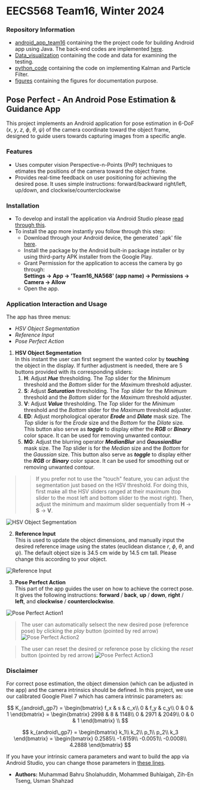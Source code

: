 # EECS568 Team16, Winter 2024

### Repository Information
* [android_app_team16](https://github.com/zizien1019/NA568_Team16/tree/main/android_app_team16) containing the the project code for building Android app using Java. The back-end codes are implemented [here](https://github.com/zizien1019/NA568_Team16/tree/main/android_app_team16/app/src/main/java/com/mbsbahru/na568Teamproject_MohammedAlanUsmanBahru). 
* [Data_visualization](https://github.com/zizien1019/NA568_Team16/tree/main/Data_visualization) containing the code and data for examining the testing.
* [python_code](https://github.com/zizien1019/NA568_Team16/tree/main/python_code) containing the code on implementing Kalman and Particle Filter.
* [figures](https://github.com/zizien1019/NA568_Team16/tree/main/figures) containing the figures for documentation purpose.
 
## Pose Perfect - An Android Pose Estimation & Guidance App

This project implements an Android application for pose estimation in 6-DoF ($x$, $y$, $z$, $\phi$, $\theta$, $\psi$) of the camera coordinate toward the object frame, designed to guide users towards capturing images from a specific angle.

### Features

* Uses computer vision Perspective-n-Points (PnP) techniques to etimates the positions of the camera toward the object frame.
* Provides real-time feedback on user positioning for achieving the desired pose. It uses simple instructions: forward/backward right/left, up/down, and clockwise/counterclockwise

### Installation
* To develop and install the application via Android Studio please [read through this](android_app_team16/README.md).
* To install the app more instantly you follow through this step:
  - Download through your Android device, the generated '.apk' file [here](https://drive.google.com/file/d/1H8T5yAWxWS_5-SAM8eWqe3GmNhLwfa4T/view?usp=sharing).
  - Install the package by the Android built-in package installer or by using third-party APK installer from the Google Play.
  - Grant Permission for the application to access the camera by go through:\
    **Settings &rarr; App &rarr; 'Team16_NA568' (app name) &rarr; Permissions &rarr; Camera &rarr; Allow**
  - Open the app.



### Application Interaction and Usage
The app has three menus:
 - *HSV Object Segmentation*
 - *Reference Input*
 - *Pose Perfect Action*

1. **HSV Object Segmentation**\
In this instant the user can first segment the wanted color by **touching** the object in the display. If further adjustment is needed, there are 5 buttons provided with its corresponding sliders:
    1. **H**: Adjust ***Hue*** thresholding. The *Top* slider for the *Minimum* threshold and the *Bottom* slider for the *Maximum* threshold adjuster.
    2. **S**: Adjust ***Saturation*** thresholding. The *Top* slider for the *Minimum* threshold and the *Bottom* slider for the *Maximum* threshold adjuster.
    3. **V**: Adjust ***Value*** thresholding. The *Top* slider for the *Minimum* threshold and the *Bottom* slider for the *Maximum* threshold adjuster.
    4. **ED**: Adjust morphological operator ***Erode*** and ***Dilate*** mask size. The *Top* slider is for the *Erode* size and the *Bottom* for the *Dilate* size. This button also serve as ***toggle*** to display either the ***RGB*** or ***Binary*** color space. It can be used for removing unwanted contour.
    5. **MG**: Adjust the blurring operator ***MedianBlur*** and ***GaussianBlur*** mask size. The *Top* slider is for the *Median* size and the *Bottom* for the *Gaussian* size. This button also serve as ***toggle*** to display either the ***RGB*** or ***Binary*** color space. It can be used for smoothing out or removing unwanted contour.
   
>> If you prefer not to use the "touch" feature, you can adjust the segmentation just based on the HSV threshold. For doing this, first make all the HSV sliders ranged at their maximum (top slider to the most left and bottom slider to the most right). Then, adjust the minimum and maximum slider sequentially from **H** &rarr; **S** &rarr; **V**.

![HSV Object Segmentation](https://github.com/zizien1019/NA568_Team16/assets/113637971/11ba64ab-c299-4b62-961f-ab09b91a8cc4)


2. **Reference Input**\
This is used to update the object dimensions, and manually input the desired reference image using the states (euclidean distance $r$, $\phi$, $\theta$, and $\psi$). The default object size is 34.5 cm wide by 14.5 cm tall. Please change this according to your object.

![Reference Input](https://github.com/zizien1019/NA568_Team16/assets/113637971/2da23e17-7d1d-43de-9681-cebac0307cc1)


3. **Pose Perfect Action**\
This part of the app guides the user on how to achieve the correct pose. It gives the following instructions: **forward** / **back**, **up** / **down**, **right** / **left**, and **clockwise** / **counterclockwise**.

![Pose Perfect Action1](https://github.com/zizien1019/NA568_Team16/assets/113637971/9b9f44c5-65a4-45b0-a7e1-a3ac6d25ded0)


> The user can automatically selsect the new desired pose (reference pose) by clicking the *play* button (pointed by red arrow)
![Pose Perfect Action2](https://github.com/zizien1019/NA568_Team16/assets/113637971/d05ad614-f165-4de1-b05b-6d332cc06893)


> The user can reset the desired or reference pose by clicking the *reset* button (pointed by red arrow)
![Pose Perfect Action3](https://github.com/zizien1019/NA568_Team16/assets/113637971/0c3dc39a-9ad3-49a8-84f9-744aa0af1ff7)


### Disclaimer
For correct pose estimation, the object dimension (which can be adjusted in the app) and the camera intrinsics should be defined. In this project, we use our calibrated Google Pixel 7 which has camera intrinsic parameters as:

$$
K_{android\_gp7} = \begin{bmatrix}
    f_x & s & c_x\\
    0 & f_y & c_y\\
    0 & 0 & 1
\end{bmatrix}
= \begin{bmatrix}
    2998 & 8 & 1148\\
    0 & 2971 & 2049\\
    0 & 0 & 1
\end{bmatrix} \\
$$

$$
k_{android\_gp7} = \begin{bmatrix}
    k_1\\
    k_2\\
    p_1\\
    p_2\\
    k_3
\end{bmatrix}
= \begin{bmatrix}
    0.2585\\
    -1.6159\\
    -0.0051\\
    -0.0008\\
    4.2888
\end{bmatrix}
$$

If you have your intrinsic camera parameters and want to build the app via Android Studio, you can change those parameters in [these lines](https://github.com/zizien1019/NA568_Team16/blob/main/android_app_team16/app/src/main/java/com/mbsbahru/na568Teamproject_MohammedAlanUsmanBahru/MainActivity.java#L113C5-L122C96).


* **Authors:** Muhammad Bahru Sholahuddin, Mohammed Buhlaigah, Zih-En Tseng, Usman Shahzad


